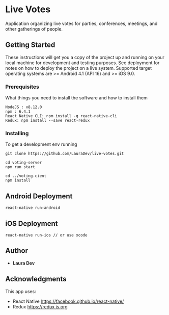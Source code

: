 # Live Votes

Application organizing live votes for parties, conferences, meetings, and other gatherings of people.

## Getting Started

These instructions will get you a copy of the project up and running on your local machine for development and testing purposes. See deployment for notes on how to deploy the project on a live system. Supported target operating systems are >= Android 4.1 (API 16) and >= iOS 9.0.

### Prerequisites

What things you need to install the software and how to install them

```
NodeJS : v8.12.0
npm : 6.4.1
React Native CLI: npm install -g react-native-cli
Redux: npm install --save react-redux
```

### Installing

To get a development env running

```
git clone https://github.com/LauraDev/live-votes.git

cd voting-server
npm run start

cd ../voting-cient
npm install
```


## Android Deployment


```
react-native run-android
```

## iOS Deployment


```
react-native run-ios // or use xcode
```

## Author

* **Laura Dev**


## Acknowledgments

This app uses:
* React Native https://facebook.github.io/react-native/
* Redux https://redux.js.org
